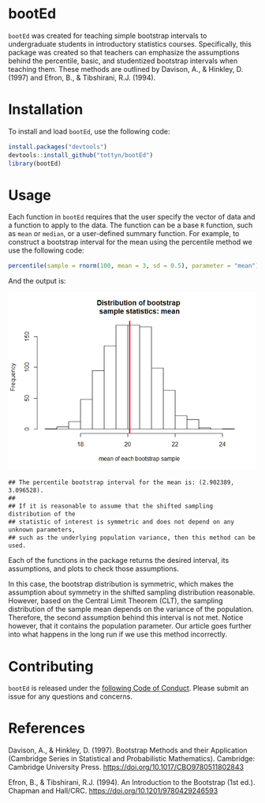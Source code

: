 
# bootEd

`bootEd` was created for teaching simple bootstrap intervals to undergraduate students in introductory statistics courses. Specifically, this package was created so that teachers can emphasize the assumptions behind the percentile, basic, and studentized bootstrap intervals when teaching them. These methods are outlined by Davison, A., & Hinkley, D. (1997) and Efron, B., & Tibshirani, R.J. (1994).

# Installation

To install and load `bootEd`, use the following code:

```r
install.packages("devtools")
devtools::install_github("tottyn/bootEd")
library(bootEd)
```

# Usage

Each function in `bootEd` requires that the user specify the vector of data and a function to apply to the data. The function can be a base `R` function, such as `mean` or `median`, or a user-defined summary function. For example, to construct a bootstrap interval for the mean using the percentile method we use the following code:

```r
percentile(sample = rnorm(100, mean = 3, sd = 0.5), parameter = "mean")
```

And the output is:

![](unnamed-chunk-3-1.png)<!-- -->

```
## The percentile bootstrap interval for the mean is: (2.902389, 3.096528).
## 
## If it is reasonable to assume that the shifted sampling distribution of the 
## statistic of interest is symmetric and does not depend on any unknown parameters, 
## such as the underlying population variance, then this method can be used.
```

Each of the functions in the package returns the desired interval, its assumptions, and plots to check those assumptions.

In this case, the bootstrap distribution is symmetric, which makes the assumption about symmetry in the shifted sampling distribution reasonable. However, based on the Central Limit Theorem (CLT), the sampling distribution of the sample mean depends on the variance of the population. Therefore, the second assumption behind this interval is not met. Notice however, that it contains the population parameter. Our article goes further into what happens in the long run if we use this method incorrectly.

# Contributing

`bootEd` is released under the [following Code of Conduct](code_of_conduct.md). Please submit an issue for any questions and concerns.

# References 

Davison, A., & Hinkley, D. (1997). Bootstrap Methods and their Application (Cambridge Series in Statistical and Probabilistic Mathematics). Cambridge: Cambridge University Press. https://doi.org/10.1017/CBO9780511802843

Efron, B., & Tibshirani, R.J. (1994). An Introduction to the Bootstrap (1st ed.). Chapman and Hall/CRC. https://doi.org/10.1201/9780429246593

